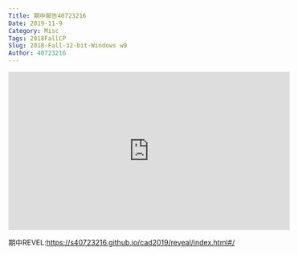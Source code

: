 ```yaml
---
Title: 期中報告40723216
Date: 2019-11-9 
Category: Misc
Tags: 2018FallCP
Slug: 2018-Fall-32-bit-Windows w9
Author: 40723216
---
```

<iframe width="560" height="315" src="https://www.youtube.com/embed/_8DCzTDGBgo" frameborder="0" allow="accelerometer; autoplay; encrypted-media; gyroscope; picture-in-picture" allowfullscreen></iframe>

期中REVEL:<a href="https://s40723216.github.io/cad2019/reveal/index.html#/">https://s40723216.github.io/cad2019/reveal/index.html#/</a>